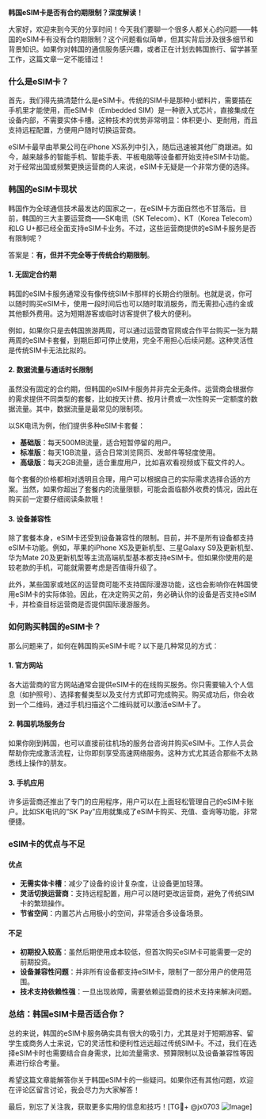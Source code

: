 **韩国eSIM卡是否有合约期限制？深度解读！**

大家好，欢迎来到今天的分享时间！今天我们要聊一个很多人都关心的问题——韩国的eSIM卡有没有合约期限制？这个问题看似简单，但其实背后涉及很多细节和背景知识。如果你对韩国的通信服务感兴趣，或者正在计划去韩国旅行、留学甚至工作，这篇文章一定不能错过！

### **什么是eSIM卡？**

首先，我们得先搞清楚什么是eSIM卡。传统的SIM卡是那种小塑料片，需要插在手机里才能使用，而eSIM卡（Embedded SIM）是一种嵌入式芯片，直接集成在设备内部，不需要实体卡槽。这种技术的优势非常明显：体积更小、更耐用，而且支持远程配置，方便用户随时切换运营商。

eSIM卡最早由苹果公司在iPhone XS系列中引入，随后迅速被其他厂商跟进。如今，越来越多的智能手机、智能手表、平板电脑等设备都开始支持eSIM卡功能。对于经常出国或频繁更换运营商的人来说，eSIM卡无疑是一个非常方便的选择。

### **韩国的eSIM卡现状**

韩国作为全球通信技术最发达的国家之一，在eSIM卡方面自然也不甘落后。目前，韩国的三大主要运营商——SK电讯（SK Telecom）、KT（Korea Telecom）和LG U+都已经全面支持eSIM卡业务。不过，这些运营商提供的eSIM卡服务是否有限制呢？

答案是：**有，但并不完全等于传统合约期限制**。

#### **1. 无固定合约期**
韩国的eSIM卡服务通常没有像传统SIM卡那样的长期合约限制。也就是说，你可以随时购买eSIM卡，使用一段时间后也可以随时取消服务，而无需担心违约金或其他额外费用。这为短期游客或临时访客提供了极大的便利。

例如，如果你只是去韩国旅游两周，可以通过运营商官网或合作平台购买一张为期两周的eSIM卡套餐，到期后即可停止使用，完全不用担心后续问题。这种灵活性是传统SIM卡无法比拟的。

#### **2. 数据流量与通话时长限制**
虽然没有固定的合约期，但韩国的eSIM卡服务并非完全无条件。运营商会根据你的需求提供不同类型的套餐，比如按天计费、按月计费或一次性购买一定额度的数据流量。其中，数据流量是最常见的限制项。

以SK电讯为例，他们提供多种eSIM卡套餐：
- **基础版**：每天500MB流量，适合短暂停留的用户。
- **标准版**：每天1GB流量，适合日常浏览网页、发邮件等轻度使用。
- **高级版**：每天2GB流量，适合重度用户，比如喜欢看视频或下载文件的人。

每个套餐的价格都相对透明且合理，用户可以根据自己的实际需求选择合适的方案。当然，如果你超出了套餐内的流量限额，可能会面临额外收费的情况，因此在购买前一定要仔细阅读条款哦！

#### **3. 设备兼容性**
除了套餐本身，eSIM卡还受到设备兼容性的限制。目前，并不是所有设备都支持eSIM卡功能。例如，苹果的iPhone XS及更新机型、三星Galaxy S9及更新机型、华为Mate 20及更新机型等主流高端机型基本都支持eSIM卡。但如果你使用的是较老款的手机，可能就需要考虑是否值得升级了。

此外，某些国家或地区的运营商可能不支持国际漫游功能，这也会影响你在韩国使用eSIM卡的实际体验。因此，在决定购买之前，务必确认你的设备是否支持eSIM卡，并检查目标运营商是否提供国际漫游服务。

### **如何购买韩国的eSIM卡？**

那么问题来了，如何在韩国购买eSIM卡呢？以下是几种常见的方式：

#### **1. 官方网站**
各大运营商的官方网站通常会提供eSIM卡的在线购买服务。你只需要输入个人信息（如护照号）、选择套餐类型以及支付方式即可完成购买。购买成功后，你会收到一个二维码，通过手机扫描这个二维码就可以激活eSIM卡了。

#### **2. 韩国机场服务台**
如果你刚到韩国，也可以直接前往机场的服务台咨询并购买eSIM卡。工作人员会帮助你完成激活流程，让你即刻享受高速网络服务。这种方式尤其适合那些不太熟悉线上操作的朋友。

#### **3. 手机应用**
许多运营商还推出了专门的应用程序，用户可以在上面轻松管理自己的eSIM卡账户。比如SK电讯的“SK Pay”应用就集成了eSIM卡购买、充值、查询等功能，非常便捷。

### **eSIM卡的优点与不足**

#### **优点**
- **无需实体卡槽**：减少了设备的设计复杂度，让设备更加轻薄。
- **灵活切换运营商**：支持远程配置，用户可以随时更改运营商，避免了传统SIM卡的繁琐操作。
- **节省空间**：内置芯片占用极小的空间，非常适合多设备场景。

#### **不足**
- **初期投入较高**：虽然后期使用成本较低，但首次购买eSIM卡可能需要一定的前期投资。
- **设备兼容性问题**：并非所有设备都支持eSIM卡，限制了一部分用户的使用范围。
- **技术支持依赖性强**：一旦出现故障，需要依赖运营商的技术支持来解决问题。

### **总结：韩国eSIM卡是否适合你？**

总的来说，韩国的eSIM卡服务确实具有很大的吸引力，尤其是对于短期游客、留学生或商务人士来说，它的灵活性和便利性远远超过传统SIM卡。不过，我们在选择eSIM卡时也需要结合自身需求，比如流量需求、预算限制以及设备兼容性等因素进行综合考量。

希望这篇文章能解答你关于韩国eSIM卡的一些疑问。如果你还有其他问题，欢迎在评论区留言讨论，我会尽力为大家解答！

最后，别忘了关注我，获取更多实用的信息和技巧！[TG💪+ @jx0703 ![Image](https://github.com/user-attachments/assets/dbca1d08-cadb-493c-b0ec-ad6f7a83f270)]